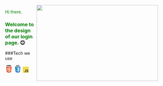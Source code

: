 ﻿<img src="https://media.giphy.com/media/2IudUHdI075HL02Pkk/giphy.gif" align="right" width="400" height="250">


<font color="green">Hi there.
### Welcome to the design of our login page.</font> :blush: 

###Tech we use



<img src="https://raw.githubusercontent.com/github/explore/80688e429a7d4ef2fca1e82350fe8e3517d3494d/topics/html/html.png" width="25" height="25"> <img src="https://raw.githubusercontent.com/github/explore/80688e429a7d4ef2fca1e82350fe8e3517d3494d/topics/css/css.png" width="25" height="25"> <img src="https://raw.githubusercontent.com/github/explore/80688e429a7d4ef2fca1e82350fe8e3517d3494d/topics/javascript/javascript.png" width="20" height="20">



